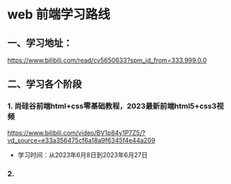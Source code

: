# web 前端学习路线

## 一、学习地址：

https://www.bilibili.com/read/cv5650633?spm_id_from=333.999.0.0

## 二、学习各个阶段

### 1. 尚硅谷前端html+css零基础教程，2023最新前端html5+css3视频

https://www.bilibili.com/video/BV1p84y1P7Z5/?vd_source=e33a356475cf6a18a9f6345f4e44a209

- 学习时间：从2023年6月8日到2023年6月27日

### 2. 

